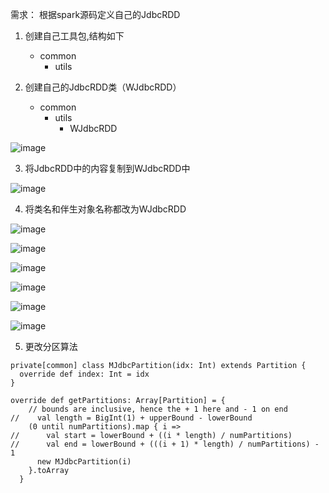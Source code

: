 需求：
根据spark源码定义自己的JdbcRDD

1. 创建自己工具包,结构如下

    * common
        * utils

2. 创建自己的JdbcRDD类（WJdbcRDD）
    * common
        * utils
            * WJdbcRDD

![image](https://github.com/wjn0918/Study/blob/master/%E5%A4%A7%E6%95%B0%E6%8D%AE/images/apache/spark/c_jdbcRdd_1.png)

3. 将JdbcRDD中的内容复制到WJdbcRDD中

![image](https://github.com/wjn0918/Study/blob/master/%E5%A4%A7%E6%95%B0%E6%8D%AE/images/apache/spark/c_jdbcRdd_2.png)

4. 将类名和伴生对象名称都改为WJdbcRDD

![image](https://github.com/wjn0918/Study/blob/master/%E5%A4%A7%E6%95%B0%E6%8D%AE/images/apache/spark/c_jdbcRdd_3_1.png)

![image](https://github.com/wjn0918/Study/blob/master/%E5%A4%A7%E6%95%B0%E6%8D%AE/images/apache/spark/c_jdbcRdd_3_2.png)

![image](https://github.com/wjn0918/Study/blob/master/%E5%A4%A7%E6%95%B0%E6%8D%AE/images/apache/spark/c_jdbcRdd_3_3.png)

![image](https://github.com/wjn0918/Study/blob/master/%E5%A4%A7%E6%95%B0%E6%8D%AE/images/apache/spark/c_jdbcRdd_3_4.png)

![image](https://github.com/wjn0918/Study/blob/master/%E5%A4%A7%E6%95%B0%E6%8D%AE/images/apache/spark/c_jdbcRdd_4.png)

![image](https://github.com/wjn0918/Study/blob/master/%E5%A4%A7%E6%95%B0%E6%8D%AE/images/apache/spark/c_jdbcRdd_5.png)



5. 更改分区算法

```
private[common] class MJdbcPartition(idx: Int) extends Partition {
  override def index: Int = idx
}

override def getPartitions: Array[Partition] = {
    // bounds are inclusive, hence the + 1 here and - 1 on end
//    val length = BigInt(1) + upperBound - lowerBound
    (0 until numPartitions).map { i =>
//      val start = lowerBound + ((i * length) / numPartitions)
//      val end = lowerBound + (((i + 1) * length) / numPartitions) - 1
      new MJdbcPartition(i)
    }.toArray
  }

```

